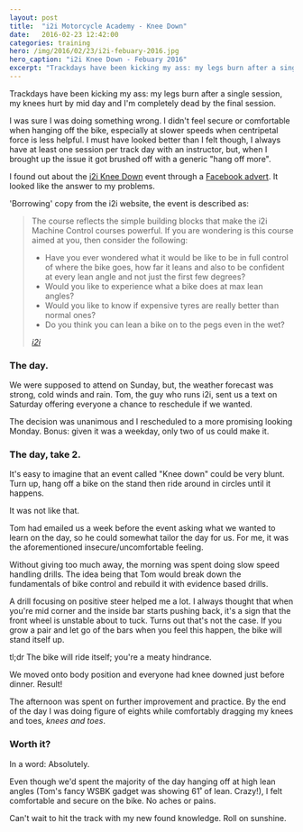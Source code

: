 ```yaml
---
layout: post
title:  "i2i Motorcycle Academy - Knee Down"
date:   2016-02-23 12:42:00
categories: training
hero: /img/2016/02/23/i2i-febuary-2016.jpg
hero_caption: "i2i Knee Down - Febuary 2016"
excerpt: "Trackdays have been kicking my ass: my legs burn after a single session, my knees hurt by mid day and I'm completely dead by the final session."
---
```


Trackdays have been kicking my ass: my legs burn after a single session, my knees hurt by mid day and I'm completely dead by the final session.

I was sure I was doing something wrong. I didn't feel secure or comfortable when hanging off the bike, especially at slower speeds when centripetal force is less helpful. I must have looked better than I felt though, I always have at least one session per track day with an instructor, but, when I brought up the issue it got brushed off with a generic "hang off more".

I found out about the [i2i Knee Down](http://www.i2imca.com/KneeDown.asp) event through a [Facebook advert](https://www.facebook.com/i2imotorcycleacademy/). It looked like the answer to my problems.

'Borrowing' copy from the i2i website, the event is described as:

> The course reflects the simple building blocks that make the i2i Machine Control courses powerful. If you are wondering is this course aimed at you, then consider the following:
> 
> - Have you ever wondered what it would be like to be in full control of where the bike goes, how far it leans and also to be confident at every lean angle and not just the first few degrees?
> - Would you like to experience what a bike does at max lean angles?
> - Would you like to know if expensive tyres are really better than normal ones?
> - Do you think you can lean a bike on to the pegs even in the wet?
> 
> <cite><a href="http://www.i2imca.com/KneeDown.asp">i2i</a></cite>

### The day.

We were supposed to attend on Sunday, but, the weather forecast was strong, cold winds and rain. Tom, the guy who runs i2i, sent us a text on Saturday offering everyone a chance to reschedule if we wanted.

The decision was unanimous and I rescheduled to a more promising looking Monday. Bonus: given it was a weekday, only two of us could make it.

### The day, take 2.

It's easy to imagine that an event called "Knee down" could be very blunt. Turn up, hang off a bike on the stand then ride around in circles until it happens.

It was not like that.

Tom had emailed us a week before the event asking what we wanted to learn on the day, so he could somewhat tailor the day for us. For me, it was the aforementioned insecure/uncomfortable feeling.

Without giving too much away, the morning was spent doing slow speed handling drills. The idea being that Tom would break down the fundamentals of bike control and rebuild it with evidence based drills.

A drill focusing on positive steer helped me a lot. I always thought that when you're mid corner and the inside bar starts pushing back, it's a sign that the front wheel is unstable about to tuck. Turns out that's not the case. If you grow a pair and let go of the bars when you feel this happen, the bike will stand itself up.

tl;dr The bike will ride itself; you're a meaty hindrance.

We moved onto body position and everyone had knee downed just before dinner. Result!

The afternoon was spent on further improvement and practice. By the end of the day I was doing figure of eights while comfortably dragging my knees and toes, _knees and toes_.

### Worth it?

In a word: Absolutely.

Even though we'd spent the majority of the day hanging off at high lean angles (Tom's fancy WSBK gadget was showing 61˚ of lean. Crazy!), I felt comfortable and secure on the bike. No aches or pains.

Can't wait to hit the track with my new found knowledge. Roll on sunshine.
